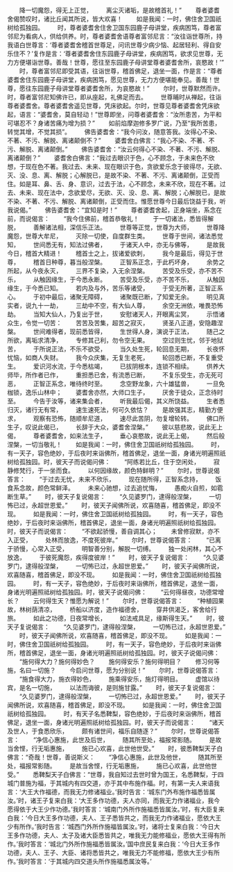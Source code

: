 <!-- { "loadSidebar": true } -->
　　降一切魔怨，得无上正觉，
　　离尘灭诸垢，是故稽首礼！”
　　尊者婆耆舍偈赞叹时，诸比丘闻其所说，皆大欢喜！
　　如是我闻：一时，佛住舍卫国祇树给孤独园。
　　时，尊者婆耆舍住舍卫国东园鹿子母讲堂，疾病困笃，尊者富邻尼为看病人，供给供养。时，尊者婆耆舍语尊者富邻尼言：“汝往诣世尊所，持我语白世尊言：‘尊者婆耆舍稽首世尊足，问讯世尊少病少恼、起居轻利、得自安乐住不？’复作是言：‘尊者婆耆舍住东园鹿子母讲堂，疾病困笃，欲求见世尊，无力方便堪诣世尊。善哉！世尊，愿往至东园鹿子母讲堂尊者婆耆舍所，哀愍故！’”
　　时，尊者富邻尼即受其语，往诣世尊，稽首佛足，退坐一面，作是言：“尊者婆耆舍住东园鹿子母讲堂，疾病困笃，愿见世尊，无力方便堪能奉见。善哉！世尊，愿往东园鹿子母讲堂尊者婆耆舍所，为哀愍故！”
　　尔时，世尊默然而许。时，尊者富邻尼知佛许已，即从座起，礼佛足而去。
　　世尊晡时从禅起，往诣尊者婆耆舍。尊者婆耆舍遥见世尊，凭床欲起。尔时，世尊见尊者婆耆舍凭床欲起，语言：“婆耆舍，莫自轻动！”世尊即坐，问尊者婆耆舍：“汝所患苦，为平和可堪忍不？身诸苦痛为增为损？”
　　如前焰摩迦修多罗广说，乃至“我所苦患，转觉其增，不觉其损”。
　　佛告婆耆舍：“我今问汝，随意答我。汝得心不染、不著、不污、解脱、离诸颠倒不？”
　　婆耆舍白佛言：“我心不染、不著、不污、解脱、离诸颠倒。”
　　佛告婆耆舍：“汝云何得心不染、不著、不污、解脱、离诸颠倒？”
　　婆耆舍白佛言：“我过去眼识于色，心不顾念，于未来色不欣想，于现在色不著。我过去、未来、现在眼识于色，贪欲爱乐念于彼得尽，无欲、灭、没、息、离、解脱；心解脱已，是故不染、不著、不污、离诸颠倒，正受而住。如是耳、鼻、舌、身、意识，过去于法，心不顾念，未来不欣，现在不著。过去、未来、现在法中，念欲爱尽，无欲、灭、没、息、离、解脱；心解脱已，是故不染、不著、不污、解脱、离诸颠倒，正受而住。惟愿世尊今日最后饶益于我，听我说偈。”
　　佛告婆耆舍：“宜知是时！”
　　尊者婆耆舍起，正身端坐，系念在前，而说偈言：
　　“我今住佛前，稽首恭敬礼！
　　于一切诸法，悉皆得解脱，
　　善解诸法相，深信乐正法。
　　世尊等正觉，世尊为大师，
　　世尊降魔怨，世尊大牟尼，
　　灭除一切使，自度群生类。
　　世尊于世间，诸法悉觉知，
　　世间悉无有，知法过佛者，
　　于诸天人中，亦无与佛等，
　　是故我今日，稽首大精进！
　　稽首士之上，拔诸爱欲刺，
　　我今是最后，得见于世尊，
　　稽首日种尊，暮当般涅槃。
　　正智系正念，于此朽坏身，
　　余势之所起，从今夜永灭，
　　三界不复染，入无余涅槃。
　　苦受及乐受，亦不苦不乐，
　　从触因缘生，于今悉永断。
　　苦受及乐受，亦不苦不乐，
　　从触因缘生，于今悉已知。
　　若内及与外，苦乐等诸受，
　　于受无所著，正智正系心。
　　于初中最后，诸聚无障碍，
　　诸聚既已断，了知爱无余。
　　明见真实者，说九十一劫，
　　三劫中不空，有大仙人尊，
　　余空无洲依，唯畏恐怖劫。
　　当知大仙人，乃复出于世，
　　安慰诸天人，开眼离尘冥，
　　示悟诸众生，令觉一切苦：
　　苦苦及苦集，超苦之寂灭，
　　贤圣八正道，安隐趣涅槃。
　　世间难得者，现前悉皆得，
　　生世得人身，演说于正法，
　　随己之所欲，离垢求清净，
　　专修其己利，勿令空无果。
　　空过则生忧，邻于地狱苦，
　　于所说正法，不乐不欲受，
　　当久处生死，轮回息无期，
　　长夜怀忧恼，如商人失财。
　　我今众庆集，无复生老死，
　　轮回悉已断，不复重受生。
　　爱识河水流，于今悉枯竭，
　　已拔阴根本，连锁不相续。
　　供养大师毕，所作者已作，
　　重担悉已舍，有流悉已断，
　　不复乐受生，亦无死可恶，
　　正智正系念，唯待终时至。
　　念空野龙象，六十雄猛兽，
　　一旦免枷锁，逸乐山林中；
　　婆耆舍亦然，大师口生子，
　　厌舍于徒众，正念待时至。
　　今告于汝等，诸来集会者，
　　听我最后偈，其义所饶益。
　　生者悉归灭，诸行无有常，
　　速生速死法，何可久依怙？
　　是故强其志，精勤方便求，
　　观察有恐怖，随顺牟尼道，
　　速尽此苦阴，勿复增轮转。
　　佛口所生子，叹说此偈已，
　　长辞于大众，婆耆舍涅槃。”
　　彼以慈悲故，说此无上偈，
　　尊者婆耆舍，如来法生子，
　　垂心哀愍故，说此无上偈，
　　然后般涅槃，一切当敬礼！
　　如是我闻：一时，佛住舍卫国祇树给孤独园。
　　时，有一天子，容色绝妙，于后夜时来诣佛所，稽首佛足，退坐一面，身诸光明遍照祇树给孤独园。时，彼天子而说偈问佛：
　　“阿练若比丘，住于空闲处，
　　寂静修梵行，于一坐而食。
　　以何因缘故，颜色特鲜明？”
　　尔时，世尊说偈答言：
　　“于过去无忧，未来不欣乐，
　　现在随所得，正智系念持，
　　饭食系念故，颜色常鲜泽。
　　未来心驰想，过去追忧悔，
　　愚痴火自煎，如雹断生草。”
　　时，彼天子复说偈言：
　　“久见婆罗门，逮得般涅槃，
　　一切怖已过，永超世恩爱。”
　　时，彼天子闻佛所说，欢喜随喜，稽首佛足，即没不现。
　　如是我闻：一时，佛住舍卫国祇树给孤独园。
　　时，有一天子，容色绝妙，于后夜时来诣佛所，稽首佛足，退坐一面，身诸光明遍照祇树给孤独园。时，彼天子而说偈言：
　　“不欲起骄慢，善自调其心；
　　未曾修寂默，亦不入正受，
　　处林而放逸，不度死彼岸。”
　　尔时，世尊说偈答言：
　　“已离于骄慢，心常入正受，
　　明智善分别，解脱一切缚。
　　独一处闲林，其心不放逸，
　　于彼死魔怨，疾得度彼岸！”
　　时，彼天子复说偈言：
　　“久见婆罗门，逮得般涅槃，
　　一切怖已过，永超世恩爱。”
　　时，彼天子闻佛所说，欢喜随喜，稽首佛足，即没不现。
　　如是我闻：一时，佛住舍卫国祇树给孤独园。
　　时，有一天子，容色绝妙，于后夜时来诣佛所，稽首佛足，退坐一面，身诸光明遍照祗树给孤独园。时，彼天子说偈问佛：
　　“云何得昼夜，功德常增长？
　　云何得生天？惟愿为解说！”
　　尔时，世尊说偈答言：
　　“种植园果故，林树荫清凉，
　　桥船以济度，造作福德舍，
　　穿井供渴乏，客舍给行旅。
　　如此之功德，日夜常增长，
　　如法戒具足，缘斯得生天。”
　　时，彼天子复说偈言：
　　“久见婆罗门，逮得般涅槃，
　　一切怖已过，永超世恩爱。”
　　时，彼天子闻佛所说，欢喜随喜，稽首佛足，即没不现。
　　如是我闻：一时，佛住舍卫国祇树给孤独园。
　　时，有一天子，容色绝妙，于后夜时来诣佛所，稽首佛足，退坐一面，身诸光明遍照祇树给孤独园。时，彼天子说偈问佛：
　　“施何得大力？施何得妙色？
　　施何得安乐？施何得明目？
　　修习何等施，名曰一切施？
　　今启问世尊，愿为分别说！”
　　尔时，世尊说偈答言：
　　“施食得大力，施衣得妙色，
　　施乘得安乐，施灯得明目。
　　虚馆以待宾，是名一切施，
　　以法而诲彼，是则施甘露。”
　　时，彼天子复说偈言：
　　“久见婆罗门，逮得般涅槃，
　　一切怖已过，永超世恩爱。”
　　时，彼天子闻佛所说，欢喜随喜，稽首佛足，即没不现。
　　如是我闻：一时，佛住舍卫国祇树给孤独园。
　　时，有天子名悉鞞梨，容色绝妙，于后夜时来诣佛所，稽首佛足，退坐一面，身诸光明遍照祇树给孤独园。时，彼天子而说偈言：
　　“诸天及世人，于食悉欣乐，
　　颇有诸世间，福乐自随逐？”
　　尔时，世尊说偈答言：
　　“净信心惠施，此世及后世，
　　随其所至处，福报常影随。
　　是故当舍悭，行无垢惠施，
　　施已心欢喜，此世他世受。”
　　时，彼悉鞞梨天子白佛言：“奇哉！世尊，善说斯义：
　　“净信心惠施，此世及他世，
　　随其所至处，福报常影随。
　　是故当舍悭，行无垢惠施，
　　施已心欢喜，此世他世受。”
　　悉鞞梨天子白佛言：“世尊，我自知过去世时曾为国王，名悉鞞梨，于四城门普施为福，于其城内有四交道，亦于其中布施作福。时，有第一夫人来语我言：‘大王大作福德，而我无力修诸福业。’我时告言：‘城东门外布施作福悉皆属汝。’时，诸王子复来白我：‘大王多作功德，夫人亦同，而我无力作诸福业，我今愿得依于大王少作功德。’我时答言：‘城南门外所作施福悉皆属汝。’时，有大臣复来白我：‘今日大王多作功德，夫人、王子悉皆共之，而我无力作诸福业，愿依大王少有所作。’我时告言：‘城西门外所作施福皆属汝。’时，诸将士复来白我：‘今日大王多作功德，夫人、太子及诸大臣悉皆共之，唯我无力能修福业，愿依大王得有所作。’我时答言：‘城北门外所作施福悉皆属汝。’国中庶民复来白我：‘今日大王多作功德，夫人、王子、大臣、诸将悉皆共之，唯我无力不能修福，愿依大王少有所作。’我时答言：‘于其城内四交道头所作施福悉属汝等。’
